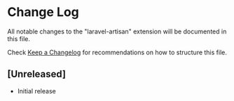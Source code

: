 # Change Log
All notable changes to the "laravel-artisan" extension will be documented in this file.

Check [Keep a Changelog](http://keepachangelog.com/) for recommendations on how to structure this file.

## [Unreleased]
- Initial release
